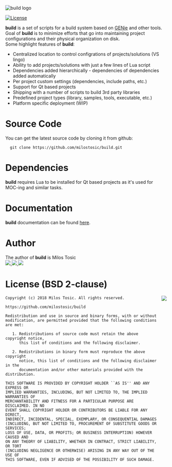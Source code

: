 ![build logo](https://raw.githubusercontent.com/milostosic/build/gh-pages/images/build_logo.png)

[![License](https://img.shields.io/badge/license-BSD--2%20clause-blue.svg)](https://github.com/milostosic/rmem/blob/master/LICENSE)

**build** is a set of scripts for a build system based on [GENie](https://github.com/bkaradzic/GENie) and other tools.  
Goal of **build** is to minimize efforts that go into maintaining project configurations and their physical organization on disk.  
Some highlight features of **build**:  
 * Centralized location to control configrations of projects/solutions (VS lingo)
 * Ability to add projects/solutions with just a few lines of Lua script
 * Dependencies added hierarchically - dependencies of dependencies added automatically
 * Per project custom settings (dependencies, include paths, etc.)
 * Support for Qt based projects
 * Shipping with a number of scripts to build 3rd party libraries
 * Predefined project types (library, samples, tools, executable, etc.)
 * Platform specific deployment (WIP)

Source Code
======

You can get the latest source code by cloning it from github:

      git clone https://github.com/milostosic/build.git 

Dependencies
======

**build** requires Lua to be installed for Qt based projects as it's used for MOC-ing and similar tasks.

Documentation
======

**build**  documentation can be found [here](https://milostosic.github.io/build/).  

Author
======

The author of **build** is Milos Tosic  
[ <img src="https://github.com/milostosic/build/raw/gh-pages/images/twitter.png">](https://twitter.com/milostosic)[ <img src="https://github.com/milostosic/build/raw/gh-pages/images/linkedin.png">](https://www.linkedin.com/in/milostosic/)[ <img src="https://github.com/milostosic/build/raw/gh-pages/images/mail.png">](mailto:milostosic77@gmail.com)  

License (BSD 2-clause)
======

<a href="http://opensource.org/licenses/BSD-2-Clause" target="_blank">
<img align="right" src="http://opensource.org/trademarks/opensource/OSI-Approved-License-100x137.png">
</a>

	Copyright (c) 2018 Milos Tosic. All rights reserved.
	
	https://github.com/milostosic/build
	
	Redistribution and use in source and binary forms, with or without
	modification, are permitted provided that the following conditions are met:
	
	   1. Redistributions of source code must retain the above copyright notice,
	      this list of conditions and the following disclaimer.
	
	   2. Redistributions in binary form must reproduce the above copyright
	      notice, this list of conditions and the following disclaimer in the
	      documentation and/or other materials provided with the distribution.
	
	THIS SOFTWARE IS PROVIDED BY COPYRIGHT HOLDER ``AS IS'' AND ANY EXPRESS OR
	IMPLIED WARRANTIES, INCLUDING, BUT NOT LIMITED TO, THE IMPLIED WARRANTIES OF
	MERCHANTABILITY AND FITNESS FOR A PARTICULAR PURPOSE ARE DISCLAIMED. IN NO
	EVENT SHALL COPYRIGHT HOLDER OR CONTRIBUTORS BE LIABLE FOR ANY DIRECT,
	INDIRECT, INCIDENTAL, SPECIAL, EXEMPLARY, OR CONSEQUENTIAL DAMAGES
	(INCLUDING, BUT NOT LIMITED TO, PROCUREMENT OF SUBSTITUTE GOODS OR SERVICES;
	LOSS OF USE, DATA, OR PROFITS; OR BUSINESS INTERRUPTION) HOWEVER CAUSED AND
	ON ANY THEORY OF LIABILITY, WHETHER IN CONTRACT, STRICT LIABILITY, OR TORT
	(INCLUDING NEGLIGENCE OR OTHERWISE) ARISING IN ANY WAY OUT OF THE USE OF
	THIS SOFTWARE, EVEN IF ADVISED OF THE POSSIBILITY OF SUCH DAMAGE. 
